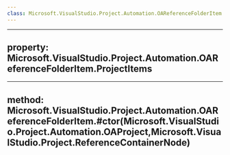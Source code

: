 ```yaml
---
class: Microsoft.VisualStudio.Project.Automation.OAReferenceFolderItem
---
```


---
property: Microsoft.VisualStudio.Project.Automation.OAReferenceFolderItem.ProjectItems
---

---
method: Microsoft.VisualStudio.Project.Automation.OAReferenceFolderItem.#ctor(Microsoft.VisualStudio.Project.Automation.OAProject,Microsoft.VisualStudio.Project.ReferenceContainerNode)
---

